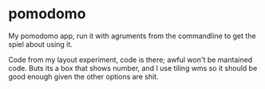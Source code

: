 # pomodomo

My pomodomo app, run it with agruments from the commandline to get the spiel about using it.

Code from my layout experiment, code is there; awful won't be mantained code. Buts its a box that shows number, and I use tiling wms so it should be good enough given the other options are shit.